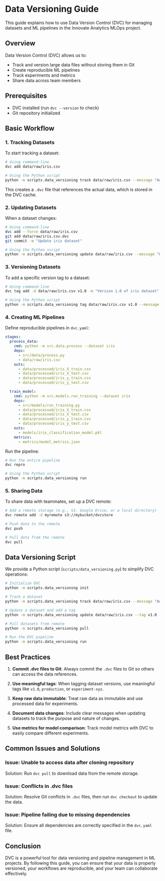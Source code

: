 # Data Versioning Guide

This guide explains how to use Data Version Control (DVC) for managing datasets and ML pipelines in the Innovate Analytics MLOps project.

## Overview

Data Version Control (DVC) allows us to:
- Track and version large data files without storing them in Git
- Create reproducible ML pipelines
- Track experiments and metrics
- Share data across team members

## Prerequisites

- DVC installed (run `dvc --version` to check)
- Git repository initialized

## Basic Workflow

### 1. Tracking Datasets

To start tracking a dataset:

```bash
# Using command-line
dvc add data/raw/iris.csv

# Using the Python script
python -m scripts.data_versioning track data/raw/iris.csv --message "Add initial iris dataset"
```

This creates a `.dvc` file that references the actual data, which is stored in the DVC cache.

### 2. Updating Datasets

When a dataset changes:

```bash
# Using command-line
dvc add --force data/raw/iris.csv
git add data/raw/iris.csv.dvc
git commit -m "Update iris dataset"

# Using the Python script
python -m scripts.data_versioning update data/raw/iris.csv --message "Update iris dataset"
```

### 3. Versioning Datasets

To add a specific version tag to a dataset:

```bash
# Using command-line
dvc tag add -d data/raw/iris.csv v1.0 -m "Version 1.0 of iris dataset"

# Using the Python script
python -m scripts.data_versioning tag data/raw/iris.csv v1.0 --message "Version 1.0 of iris dataset"
```

### 4. Creating ML Pipelines

Define reproducible pipelines in `dvc.yaml`:

```yaml
stages:
  process_data:
    cmd: python -m src.data.process --dataset iris
    deps:
      - src/data/process.py
      - data/raw/iris.csv
    outs:
      - data/processed/iris_X_train.csv
      - data/processed/iris_X_test.csv
      - data/processed/iris_y_train.csv
      - data/processed/iris_y_test.csv

  train_model:
    cmd: python -m src.models.run_training --dataset iris
    deps:
      - src/models/run_training.py
      - data/processed/iris_X_train.csv
      - data/processed/iris_X_test.csv
      - data/processed/iris_y_train.csv
      - data/processed/iris_y_test.csv
    outs:
      - models/iris_classification_model.pkl
    metrics:
      - metrics/model_metrics.json
```

Run the pipeline:

```bash
# Run the entire pipeline
dvc repro

# Using the Python script
python -m scripts.data_versioning run
```

### 5. Sharing Data

To share data with teammates, set up a DVC remote:

```bash
# Add a remote storage (e.g., S3, Google Drive, or a local directory)
dvc remote add -d myremote s3://mybucket/dvcstore

# Push data to the remote
dvc push

# Pull data from the remote
dvc pull
```

## Data Versioning Script

We provide a Python script (`scripts/data_versioning.py`) to simplify DVC operations:

```bash
# Initialize DVC
python -m scripts.data_versioning init

# Track a dataset
python -m scripts.data_versioning track data/raw/iris.csv --message "Add iris dataset"

# Update a dataset and add a tag
python -m scripts.data_versioning update data/raw/iris.csv --tag v1.0 --message "Update iris dataset"

# Pull datasets from remote
python -m scripts.data_versioning pull

# Run the DVC pipeline
python -m scripts.data_versioning run
```

## Best Practices

1. **Commit .dvc files to Git**: Always commit the `.dvc` files to Git so others can access the data references.

2. **Use meaningful tags**: When tagging dataset versions, use meaningful tags like `v1.0`, `production`, or `experiment-xyz`.

3. **Keep raw data immutable**: Treat raw data as immutable and use processed data for experiments.

4. **Document data changes**: Include clear messages when updating datasets to track the purpose and nature of changes.

5. **Use metrics for model comparison**: Track model metrics with DVC to easily compare different experiments.

## Common Issues and Solutions

### Issue: Unable to access data after cloning repository

Solution: Run `dvc pull` to download data from the remote storage.

### Issue: Conflicts in .dvc files

Solution: Resolve Git conflicts in `.dvc` files, then run `dvc checkout` to update the data.

### Issue: Pipeline failing due to missing dependencies

Solution: Ensure all dependencies are correctly specified in the `dvc.yaml` file.

## Conclusion

DVC is a powerful tool for data versioning and pipeline management in ML projects. By following this guide, you can ensure that your data is properly versioned, your workflows are reproducible, and your team can collaborate effectively. 